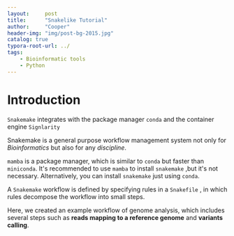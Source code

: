 ```yaml
---
layout:     post
title:      "Snakelike Tutorial"
author:     "Cooper"
header-img: "img/post-bg-2015.jpg"
catalog: true
typora-root-url: ../
tags:
    - Bioinformatic tools
    - Python
---
```


# Introduction





`Snakemake` integrates with the package manager `conda` and the container engine `Signlarity`

Snakemake is a general purpose workflow management system not only for *Bioinformatics* but also for any *discipline*.

`mamba` is a package manager, which is similar to `conda` but faster than `miniconda`. It's recommended to use `mamba` to install `snakemake` ,but it's not necessary. Alternatively, you can install `snakemake` just using `conda`.



A `Snakemake` workflow is defined by specifying rules in a `Snakefile` , in which rules decompose the workflow into small steps.

Here, we created an example workflow of genome analysis, which includes several steps such as **reads mapping to a reference genome** and **variants calling**.



